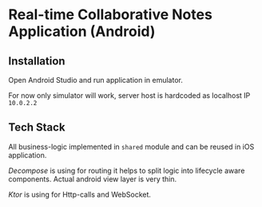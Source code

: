 # Real-time Collaborative Notes Application (Android)

## Installation

Open Android Studio and run application in emulator.

For now only simulator will work, server host is hardcoded as localhost IP `10.0.2.2`

## Tech Stack

All business-logic implemented in `shared` module and can be reused in
iOS application.

_Decompose_ is using for routing it helps to split logic into lifecycle aware
components. Actual android view layer is very thin.

_Ktor_ is using for Http-calls and WebSocket.

